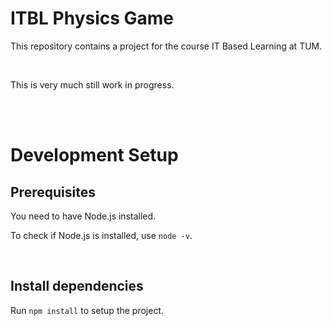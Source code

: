 # ITBL Physics Game

This repository contains a project for the course IT Based Learning at TUM.

<br/>

This is very much still work in progress.

<br/><br/>

# Development Setup

## Prerequisites

You need to have Node.js installed.

To check if Node.js is installed, use `node -v`.

<br/>

## Install dependencies

Run `npm install` to setup the project.
